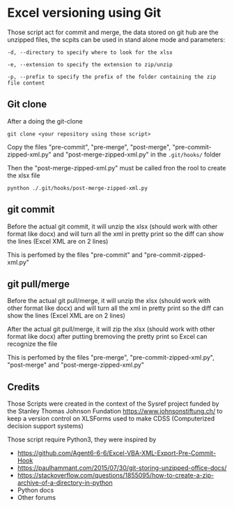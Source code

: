 # Excel versioning using Git

Those script act for commit and merge, the data stored on git hub are the unzipped files, the scpits can be used in stand alone mode and parameters:
```
-d, --directory to specify where to look for the xlsx

-e, --extension to specify the extension to zip/unzip

-p, --prefix to specify the prefix of the folder containing the zip file content

```

## Git clone

After a doing the git-clone 

```
git clone <your repository using those script>
```
Copy the files "pre-commit", "pre-merge",  "post-merge", "pre-commit-zipped-xml.py" and "post-merge-zipped-xml.py" in the `.git/hooks/` folder

Then the "post-merge-zipped-xml.py" must be called fron the rool to create the xlsx file

```
pynthon ./.git/hooks/post-merge-zipped-xml.py
```

## git commit
Before the actual git commit, it will unzip the xlsx (should work with other format like docx) and will turn all the xml in pretty print so the diff can show the lines (Excel XML are on 2 lines)

This is perfomed by the files "pre-commit" and "pre-commit-zipped-xml.py"

## git pull/merge
Before the actual git pull/merge, it will unzip the xlsx (should work with other format like docx) and will turn all the xml in pretty print so the diff can show the lines (Excel XML are on 2 lines)

After the actual git pull/merge, it will zip the xlsx (should work with other format like docx) after putting bremoving the pretty print so Excel can recognize the file

This is perfomed by the files "pre-merge", "pre-commit-zipped-xml.py", "post-merge" and "post-merge-zipped-xml.py"


## Credits

Those Scripts were created in the context of the Sysref project funded by the Stanley Thomas Johnson Fundation https://www.johnsonstiftung.ch/ to keep a version control on XLSForms used to make CDSS (Computerized decision support systems)

Those script require Python3, they were inspired by
- https://github.com/Agent6-6-6/Excel-VBA-XML-Export-Pre-Commit-Hook
- https://paulhammant.com/2015/07/30/git-storing-unzipped-office-docs/
- https://stackoverflow.com/questions/1855095/how-to-create-a-zip-archive-of-a-directory-in-python
- Python docs 
- Other forums

